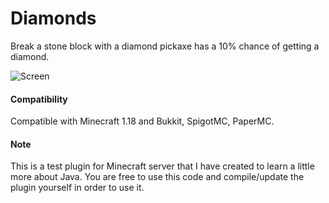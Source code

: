 # Diamonds
Break a stone block with a diamond pickaxe has a 10% chance of getting a diamond.

![Screen](https://i.imgur.com/8bxarsb.png)

#### Compatibility
Compatible with Minecraft 1.18 and Bukkit, SpigotMC, PaperMC.

#### Note
This is a test plugin for Minecraft server that I have created to learn a little more about Java. You are free to use this code and compile/update the plugin yourself in order to use it.